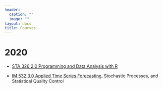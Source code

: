 ```yaml
---
header:
  caption: ""
  image: ""
layout: docs
title: Courses
---
```


# 2020

- [STA 326 2.0 Programming and Data Analysis with R](https://hellor.netlify.com/)

- [IM 532 3.0 Applied Time Series Forecasting](https://tsforecasting-thiyanga.netlify.com/about/), Stochastic Processes, and Statistical Quality Control